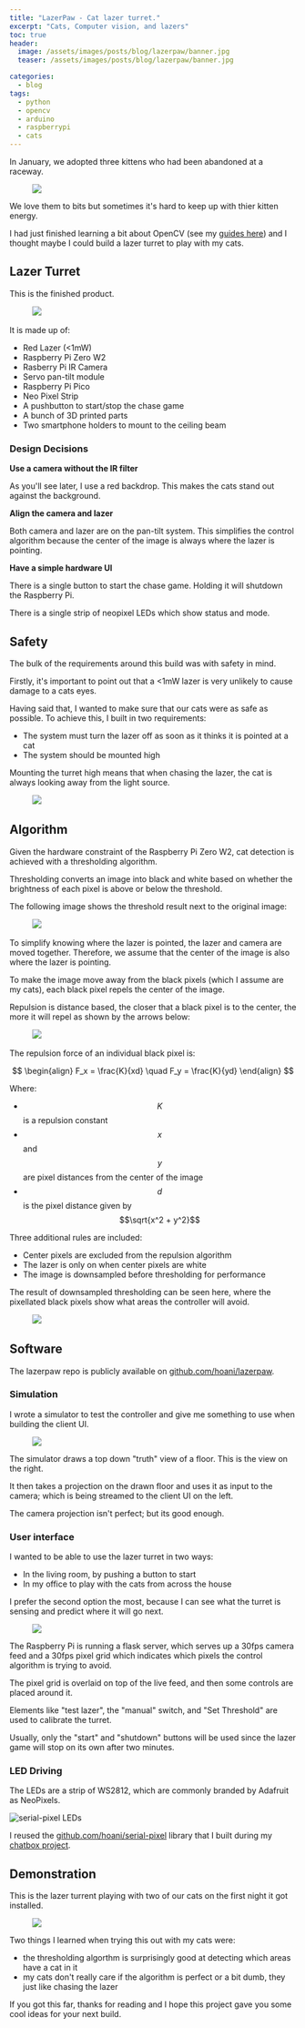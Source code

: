 ```yaml
---
title: "LazerPaw - Cat lazer turret."
excerpt: "Cats, Computer vision, and lazers"
toc: true
header:
  image: /assets/images/posts/blog/lazerpaw/banner.jpg
  teaser: /assets/images/posts/blog/lazerpaw/banner.jpg

categories:
  - blog
tags:
  - python
  - opencv
  - arduino
  - raspberrypi
  - cats
---
```


In January, we adopted three kittens who had been abandoned at a raceway.

<figure>
    <img src="/assets/images/posts/blog/lazerpaw/cats.jpg"/>
</figure>
We love them to bits but sometimes it's hard to keep up with thier kitten energy.

I had just finished learning a bit about OpenCV (see my [guides here](/guides/software/python/opencv)) and I thought maybe I could build a lazer turret to play with my cats.

## Lazer Turret

This is the finished product.

<figure>
    <img src="/assets/images/posts/blog/lazerpaw/lazerpaw.jpg">
    <img/>
</figure>

It is made up of:
 * Red Lazer (<1mW)
 * Raspberry Pi Zero W2
 * Rasberry Pi IR Camera
 * Servo pan-tilt module
 * Raspberry Pi Pico
 * Neo Pixel Strip
 * A pushbutton to start/stop the chase game
 * A bunch of 3D printed parts
 * Two smartphone holders to mount to the ceiling beam

### Design Decisions

 **Use a camera without the IR filter**

 As you'll see later, I use a red backdrop. This makes the cats stand out against the background.

 **Align the camera and lazer**

 Both camera and lazer are on the pan-tilt system. This simplifies the control algorithm because the center of the image is always where the lazer is pointing.

**Have a simple hardware UI**

There is a single button to start the chase game. Holding it will shutdown the Raspberry Pi. 

There is a single strip of neopixel LEDs which show status and mode.

## Safety

The bulk of the requirements around this build was with safety in mind.

Firstly, it's important to point out that a <1mW lazer is very unlikely to cause damage to a cats eyes.

Having said that, I wanted to make sure that our cats were as safe as possible. To achieve this, I built in two requirements:
* The system must turn the lazer off as soon as it thinks it is pointed at a cat
* The system should be mounted high

Mounting the turret high means that when chasing the lazer, the cat is always looking away from the light source.

<figure class="two-thirds">
    <img src="/assets/images/posts/blog/lazerpaw/turret-position.png">
    <img/>
</figure>

## Algorithm

Given the hardware constraint of the Raspberry Pi Zero W2, cat detection is achieved with a thresholding algorithm.

Thresholding converts an image into black and white based on whether the brightness of each pixel is above or below the threshold.

The following image shows the threshold result next to the original image:

<figure>
    <img src="/assets/images/posts/blog/lazerpaw/threshold.png">
    <img/>
</figure>

To simplify knowing where the lazer is pointed, the lazer and camera are moved together. Therefore, we assume that the center of the image is also where the lazer is pointing.

To make the image move away from the black pixels (which I assume are my cats), each black pixel repels the center of the image.

Repulsion is distance based, the closer that a black pixel is to the center, the more it will repel as shown by the arrows below:

<figure class="two-thirds">
    <img src="/assets/images/posts/blog/lazerpaw/algorithm.png">
    <img/>
</figure>

The repulsion force of an individual black pixel is:

$$ 
\begin{align}
F_x = \frac{K}{xd} \quad
F_y = \frac{K}{yd} 
\end{align}
$$

Where:
* $$K$$ is a repulsion constant
* $$x$$ and $$y$$ are pixel distances from the center of the image
* $$d$$ is the pixel distance given by $$\sqrt{x^2 + y^2}$$

Three additional rules are included:
* Center pixels are excluded from the repulsion algorithm
* The lazer is only on when center pixels are white
* The image is downsampled before thresholding for performance

The result of downsampled thresholding can be seen here, where the pixellated black pixels show what areas the controller will avoid.

<figure class="two-thirds">
    <img src="/assets/images/posts/blog/lazerpaw/downsampled-threshold.gif">
    <img/>
</figure>

## Software

The lazerpaw repo is publicly available on [github.com/hoani/lazerpaw](https://github.com/hoani/lazerpaw).

### Simulation

I wrote a simulator to test the controller and give me something to use when building the client UI.

<figure>
    <img src="/assets/images/posts/blog/lazerpaw/simulator.gif"><img/>
</figure>

The simulator draws a top down "truth" view of a floor. This is the view on the right.

It then takes a projection on the drawn floor and uses it as input to the camera; which is being streamed to the client UI on the left.

The camera projection isn't perfect; but its good enough.

### User interface

I wanted to be able to use the lazer turret in two ways:
* In the living room, by pushing a button to start
* In my office to play with the cats from across the house

I prefer the second option the most, because I can see what the turret is sensing and predict where it will go next.

<figure>
    <img src="/assets/images/posts/blog/lazerpaw/user-interface.png"><img/>
</figure>

The Raspberry Pi is running a flask server, which serves up a 30fps camera feed and a 30fps pixel grid which indicates which pixels the control algorithm is trying to avoid.

The pixel grid is overlaid on top of the live feed, and then some controls are placed around it.

Elements like "test lazer", the "manual" switch, and "Set Threshold" are used to calibrate the turret.

Usually, only the "start" and "shutdown" buttons will be used since the lazer game will stop on its own after two minutes.

### LED Driving

The LEDs are a strip of WS2812, which are commonly branded by Adafruit as NeoPixels. 

![serial-pixel LEDs](/assets/images/posts/blog/lazerpaw/leds.gif)

I reused the [github.com/hoani/serial-pixel](https://github.com/hoani/serial-pixel) library that I built during my [chatbox project](/posts/blog/2023-04-16-chatbox/).

## Demonstration

This is the lazer turrent playing with two of our cats on the first night it got installed.

<figure>
    <img src="/assets/images/posts/blog/lazerpaw/demonstration.gif"><img/>
</figure>

Two things I learned when trying this out with my cats were:
* the thresholding algorthm is surprisingly good at detecting which areas have a cat in it
* my cats don't really care if the algorithm is perfect or a bit dumb, they just like chasing the lazer

If you got this far, thanks for reading and I hope this project gave you some cool ideas for your next build.
